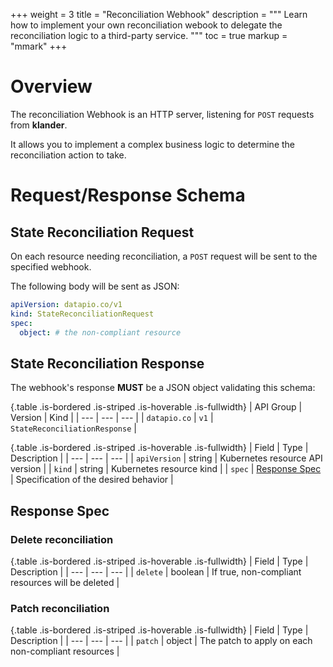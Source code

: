 +++
weight = 3
title = "Reconciliation Webhook"
description = """
Learn how to implement your own reconciliation webook to delegate the
reconciliation logic to a third-party service.
"""
toc = true
markup = "mmark"
+++

# Overview

The reconciliation Webhook is an HTTP server, listening for `POST` requests from
**klander**.

It allows you to implement a complex business logic to determine the
reconciliation action to take.

# Request/Response Schema

## State Reconciliation Request

On each resource needing reconciliation, a `POST` request will be sent to the
specified webhook.

The following body will be sent as JSON:

```yaml
apiVersion: datapio.co/v1
kind: StateReconciliationRequest
spec:
  object: # the non-compliant resource
```

## State Reconciliation Response

The webhook's response **MUST** be a JSON object validating this schema:

{.table .is-bordered .is-striped .is-hoverable .is-fullwidth}
| API Group | Version | Kind |
| --- | --- | --- |
| `datapio.co` | `v1` | `StateReconciliationResponse` |

{.table .is-bordered .is-striped .is-hoverable .is-fullwidth}
| Field | Type | Description |
| --- | --- | --- |
| `apiVersion` | string | Kubernetes resource API version |
| `kind` | string | Kubernetes resource kind |
| `spec` | [Response Spec](#response-spec) | Specification of the desired behavior |

## Response Spec

### Delete reconciliation

{.table .is-bordered .is-striped .is-hoverable .is-fullwidth}
| Field | Type | Description |
| --- | --- | --- |
| `delete` | boolean | If true, non-compliant resources will be deleted |

### Patch reconciliation

{.table .is-bordered .is-striped .is-hoverable .is-fullwidth}
| Field | Type | Description |
| --- | --- | --- |
| `patch` | object | The patch to apply on each non-compliant resources |
